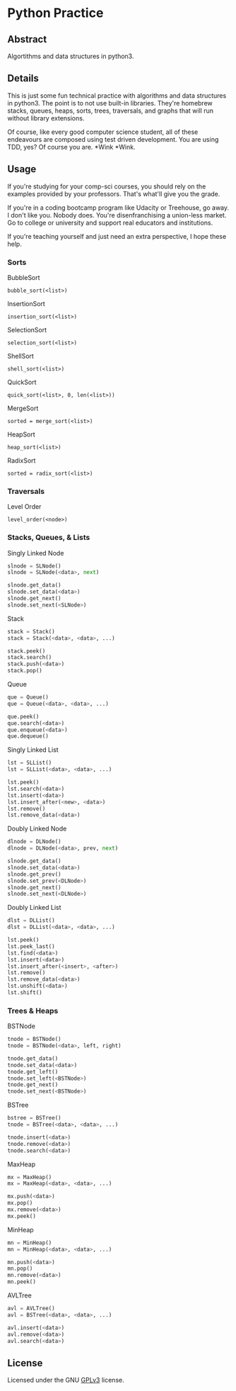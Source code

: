 # Python Practice #

## Abstract ##

Algortithms and data structures in python3.

## Details ##

This is just some fun technical practice with algorithms and data structures in python3. The point is to not use built-in libraries. They're homebrew stacks, queues, heaps, sorts, trees, traversals, and graphs that will run without library extensions.

Of course, like every good computer science student, all of these endeavours are composed using test driven development. You are using TDD, yes? Of course you are. \*Wink \*Wink.

## Usage ##

If you're studying for your comp-sci courses, you should rely on the examples provided by your professors. That's what'll give you the grade.

If you're in a coding bootcamp program like Udacity or Treehouse, go away. I don't like you. Nobody does. You're disenfranchising a union-less market. Go to college or university and support real educators and institutions.

If you're teaching yourself and just need an extra perspective, I hope these help.

### Sorts ###

BubbleSort

```
bubble_sort(<list>)
```

InsertionSort

```
insertion_sort(<list>)
```

SelectionSort

```
selection_sort(<list>)
```

ShellSort

```
shell_sort(<list>)
```

QuickSort

```
quick_sort(<list>, 0, len(<list>))
```

MergeSort

```
sorted = merge_sort(<list>)
```

HeapSort

```
heap_sort(<list>)
```

RadixSort

```
sorted = radix_sort(<list>)
```


### Traversals ###

Level Order

```
level_order(<node>)
```


### Stacks, Queues, & Lists ###

Singly Linked Node

```Python
slnode = SLNode()
slnode = SLNode(<data>, next)

slnode.get_data()
slnode.set_data(<data>)
slnode.get_next()
slnode.set_next(<SLNode>)
```

Stack

```Python
stack = Stack()
stack = Stack(<data>, <data>, ...)

stack.peek()
stack.search()
stack.push(<data>)
stack.pop()
```

Queue

```Python
que = Queue()
que = Queue(<data>, <data>, ...)

que.peek()
que.search(<data>)
que.enqueue(<data>)
que.dequeue()
```

Singly Linked List

```Python
lst = SLList()
lst = SLList(<data>, <data>, ...)

lst.peek()
lst.search(<data>)
lst.insert(<data>)
lst.insert_after(<new>, <data>)
lst.remove()
lst.remove_data(<data>)
```

Doubly Linked Node

```Python
dlnode = DLNode()
dlnode = DLNode(<data>, prev, next)

slnode.get_data()
slnode.set_data(<data>)
slnode.get_prev()
slnode.set_prev(<DLNode>)
slnode.get_next()
slnode.set_next(<DLNode>)
```

Doubly Linked List

```Python
dlst = DLList()
dlst = DLList(<data>, <data>, ...)

lst.peek()
lst.peek_last()
lst.find(<data>)
lst.insert(<data>)
lst.insert_after(<insert>, <after>)
lst.remove()
lst.remove_data(<data>)
lst.unshift(<data>)
lst.shift()
```

### Trees & Heaps ###

BSTNode

```Python
tnode = BSTNode()
tnode = BSTNode(<data>, left, right)

tnode.get_data()
tnode.set_data(<data>)
tnode.get_left()
tnode.set_left(<BSTNode>)
tnode.get_next()
tnode.set_next(<BSTNode>)
```

BSTree

```Python
bstree = BSTree()
tnode = BSTree(<data>, <data>, ...)

tnode.insert(<data>)
tnode.remove(<data>)
tnode.search(<data>)
```

MaxHeap

```Python
mx = MaxHeap()
mx = MaxHeap(<data>, <data>, ...)

mx.push(<data>)
mx.pop()
mx.remove(<data>)
mx.peek()
```

MinHeap

```Python
mn = MinHeap()
mn = MinHeap(<data>, <data>, ...)

mn.push(<data>)
mn.pop()
mn.remove(<data>)
mn.peek()
```

AVLTree

```Python
avl = AVLTree()
avl = BSTree(<data>, <data>, ...)

avl.insert(<data>)
avl.remove(<data>)
avl.search(<data>)
```

## License ##

Licensed under the GNU [GPLv3](https://www.gnu.org/licenses/gpl-3.0.en.html) license.
